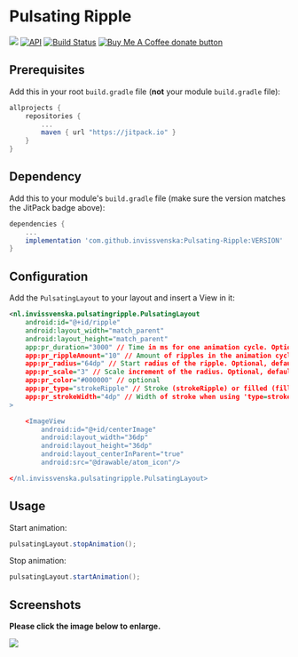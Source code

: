 # Pulsating Ripple
[![](https://jitpack.io/v/invissvenska/Pulsating-Ripple.svg)](https://jitpack.io/#invissvenska/Pulsating-Ripple) 
[![API](https://img.shields.io/badge/API-16%2B-brightgreen.svg?style=flat)](https://android-arsenal.com/api?level=16)
<a href="https://github.com/invissvenska/Pulsating-Ripple/actions"><img alt="Build Status" src="https://github.com/invissvenska/Pulsating-Ripple/workflows/Android-Library%20CI/badge.svg"/></a> 
<span class="badge-buymeacoffee"><a href="https://www.paypal.com/paypalme/svenvandentweel/3" title="Donate to this project using Buy Me A Coffee"><img src="https://img.shields.io/badge/buy%20me%20a%20coffee-donate-yellow.svg" alt="Buy Me A Coffee donate button" /></a></span>  

## Prerequisites

Add this in your root `build.gradle` file (**not** your module `build.gradle` file):

```gradle
allprojects {
    repositories {
        ...
        maven { url "https://jitpack.io" }
    }
}
```

## Dependency

Add this to your module's `build.gradle` file (make sure the version matches the JitPack badge above):

```gradle
dependencies {
	...
	implementation 'com.github.invissvenska:Pulsating-Ripple:VERSION'
}
```

## Configuration

Add the `PulsatingLayout` to your layout and insert a View in it:

```xml
<nl.invissvenska.pulsatingripple.PulsatingLayout
    android:id="@+id/ripple"
    android:layout_width="match_parent"
    android:layout_height="match_parent"
    app:pr_duration="3000" // Time in ms for one animation cycle. Optional, default is 3000
    app:pr_rippleAmount="10" // Amount of ripples in the animation cycle. Optional, default is 6
    app:pr_radius="64dp" // Start radius of the ripple. Optional, default is 24dp
    app:pr_scale="3" // Scale increment of the radius. Optional, default is 6
    app:pr_color="#000000" // optional
    app:pr_type="strokeRipple" // Stroke (strokeRipple) or filled (fillRipple) ripples, Optional, default is 'fillRipple'
    app:pr_strokeWidth="4dp" // Width of stroke when using 'type=stroke' otherwise field is ignored. Optional, default is 2dp
>

    <ImageView
        android:id="@+id/centerImage"
        android:layout_width="36dp"
        android:layout_height="36dp"
        android:layout_centerInParent="true"
        android:src="@drawable/atom_icon"/>

</nl.invissvenska.pulsatingripple.PulsatingLayout>
```

## Usage

Start animation:

``` java
pulsatingLayout.stopAnimation();
```
Stop animation:

``` java             
pulsatingLayout.startAnimation();
```

## Screenshots

**Please click the image below to enlarge.**

<img src="https://raw.githubusercontent.com/invissvenska/Pulsating-Ripple/main/media/collage.png">